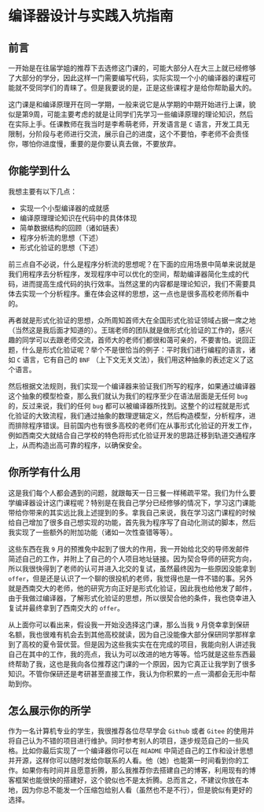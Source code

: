 # 编译器设计与实践入坑指南

## 前言

一开始是在往届学姐的推荐下去选修这门课的，可能大部分人在大三上就已经修够了大部分的学分，因此这样一门需要编写代码，实际实现一个小的编译器的课程可能就不受同学们的青睐了。但是我要说的是，正是这些课程才是给你帮助最大的。

这门课是和编译原理开在同一学期，一般来说它是从学期的中期开始进行上课，貌似是第9周，可能主要考虑的就是让同学们先学习一些编译原理的理论知识，然后在实际上手。任课教师在我当时是李希萌老师，开发语言是 `C` 语言，开发工具无限制，分阶段与老师进行交流，展示自己的进度，这个不要怕，李老师不会责怪你，哪怕你进度慢，重要的是你要认真去做，不要放弃。

## 你能学到什么

我想主要有以下几点：
- 实现一个小型编译器的成就感
- 编译原理理论知识在代码中的具体体现
- 简单数据结构的回顾（诸如链表）
- 程序分析流的思想（下述）
- 形式化验证的思想（下述）

前三点自不必说，什么是程序分析流的思想呢？在下面的应用场景中简单来说就是我们用程序去分析程序，发现程序中可以优化的空间，帮助编译器简化生成的代码，进而提高生成代码的执行效率。当然这里的内容都是理论知识，我们不需要具体去实现一个分析程序。重在体会这样的思想，这一点也是很多高校老师所看中的。

再者就是形式化验证的思想，众所周知首师大在全国形式化验证领域占据一席之地（当然这是我后面才知道的）。王瑞老师的团队就是做形式化验证的工作的，感兴趣的同学可以去跟老师交流，首师大的老师们都很和蔼可亲的，不要害怕。说回正题，什么是形式化验证呢？举个不是很恰当的例子：平时我们进行编程的语言，诸如 `C` 语言，它有自己的 `BNF` （上下文无关文法），我们用这种抽象的表述定义了这个语言。

然后根据文法规则，我们实现一个编译器来验证我们所写的程序，如果通过编译器这个抽象的模型检查，那么我们就认为我们的程序至少在语法层面是无任何 `bug` 的，反过来说，我们的任何 `bug` 都可以被编译器所找到。这整个的过程就是形式化验证的大致流程，我们通过抽象的数理逻辑定义，然后构造模型，分析程序，进而排除程序错误。目前国内也有很多高校的老师们在从事形式化验证的开发工作，例如西南交大就结合自己学校的特色将形式化验证开发的思路迁移到轨道交通程序上，从而构造出高可靠的程序，以确保安全。

## 你所学有什么用
  
这是我们每个人都会遇到的问题，就跟每天一日三餐一样稀疏平常。我们为什么要学编译器设计这门课程呢？特别是在我自己学分已经修够的情况下，学习这门课能带给你带来的其实远比我上述提到的多。拿我自己来说，我在学习这门课程的时候给自己增加了很多自己想实现的功能，首先我为程序写了自动化测试的脚本，然后我实现了一些额外的附加功能（诸如一次性查错等等）。

这些东西在我 `9` 月的预推免中起到了很大的作用，我一开始给北交的导师发邮件简述自己的工作，并附上了自己的个人项目地址链接。因为契合导师的研究方向，所以我很快得到了老师的认可并进入北交的复试，虽然最终因为一些原因没能拿到 `offer`，但是还是认识了一个聊的很投机的老师，我觉得也是一件不错的事。另外就是西南交大的老师，他的研究方向正好是形式化验证，因此我也给他发了邮件，由于我做过编译器，了解形式化验证的思想，所以很契合他的条件，我也侥幸进入复试并最终拿到了西南交大的 `offer`。

从上面你可以看出来，假设我一开始没选择这门课，那么当我 `9` 月侥幸拿到保研名额，我也很难有机会去到其他高校就读，因为自己没能像大部分保研同学那样拿到了高校的夏令营优营。但是因为这些我实实在在完成的项目，我能向别人讲述我自己在其中的工作，我的亮点，我认为可以改进的地方等等。恰巧就是这些东西最终帮助了我，这也是我向各位推荐这门课的一个原因，因为它真正让我学到了很多知识。不管你保研还是考研甚至直接工作，我认为你积累的一点一滴都会无形中帮助到你。

## 怎么展示你的所学

作为一名计算机专业的学生，我很推荐各位尽早学会 `Github` 或者 `Gitee` 的使用并将自己认为不错的项目进行维护。同时参考别人的项目，逐步规范自己的一些风格。比如你最后实现了一个编译器你可以在 `README` 中简述自己的工作和设计思想并开源，这样你可以随时发给你联系的人看。他（她）也能第一时间看到你的工作。如果你有时间并且愿意折腾，那么我推荐你去搭建自己的博客，利用现有的博客框架也能很快的搭建好，这个貌似也不是太折腾。总而言之，不建议你放在本地，因为你总不能发一个压缩包给别人看（虽然也不是不行），但是貌似有更好的选择。
